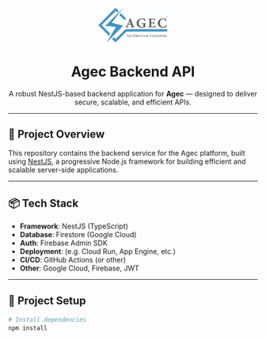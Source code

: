<p align="center">
  <img src="agec_logo.jpg" width="140" alt="Agec Logo" />
</p>

<h1 align="center">Agec Backend API</h1>

<p align="center">
  A robust NestJS-based backend application for <strong>Agec</strong> — designed to deliver secure, scalable, and efficient APIs.
</p>

---

## 🚀 Project Overview

This repository contains the backend service for the Agec platform, built using [NestJS](https://nestjs.com/), a progressive Node.js framework for building efficient and scalable server-side applications.

---

## 📦 Tech Stack

- **Framework**: NestJS (TypeScript)
- **Database**: Firestore (Google Cloud)
- **Auth**: Firebase Admin SDK
- **Deployment**: (e.g. Cloud Run, App Engine, etc.)
- **CI/CD**: GitHub Actions (or other)
- **Other**: Google Cloud, Firebase, JWT

---

## 📂 Project Setup

```bash
# Install dependencies
npm install
